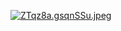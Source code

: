 [![ZTqz8a.gsqnSSu.jpeg](https://i.im.ge/2024/04/14/ZTqz8a.gsqnSSu.jpeg)](https://im.ge/i/gsqnSSu.ZTqz8a)
